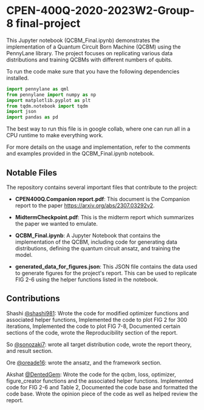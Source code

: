 # CPEN-400Q-2020-2023W2-Group-8 final-project

This Jupyter notebook (QCBM_Final.ipynb) demonstrates the implementation of a Quantum Circuit Born Machine (QCBM) using the PennyLane library. The project focuses on replicating various data distributions and training QCBMs with different numbers of qubits.

To run the code make sure that you have the following dependencies installed.

```python
import pennylane as qml
from pennylane import numpy as np
import matplotlib.pyplot as plt
from tqdm.notebook import tqdm
import json
import pandas as pd
```

The best way to run this file is in google collab, where one can run all in a CPU runtime to make everything work.

For more details on the usage and implementation, refer to the comments and examples provided in the QCBM_Final.ipynb notebook.

## Notable Files

The repository contains several important files that contribute to the project:

- **CPEN400Q.Companion report.pdf**: This document is the Companion report to the paper https://arxiv.org/abs/2307.03292v2.

- **MidtermCheckpoint.pdf**: This is the midterm report which summarizes the paper we wanted to emulate.

- **QCBM_Final.ipynb**: A Jupyter Notebook that contains the implementation of the QCBM, including code for generating data distributions, defining the quantum circuit ansatz, and training the model.

- **generated_data_for_figures.json**: This JSON file contains the data used to generate figures for the project's report. This can be used to replicate FIG 2-6 using the helper functions listed in the notebook.

## Contributions
Shashi [@shashi981](https://github.com/shashi981): Wrote the code for modified optimizer functions and associated helper functions, Implemented the code to plot FIG 2 for 300 iterations, Implemented the code to plot FIG 7-8, Documented certain sections of the code, wrote the Reproducibility section of the report. 

So [@sonozaki7](https://github.com/sonozaki7): wrote all target distribution code, wrote the report theory, and result section.

Ore [@oreade16](https://github.com/oreade16): wrote the ansatz, and the framework section. 

Akshat [@DentedGem](https://github.com/DentedGem): Wrote the code for the qcbm, loss, optimizer, figure_creator functions and the associated helper functions. Implemented code for FIG 2-6 and Table 2, Documented the code base and formatted the code base. Wrote the opinion piece of the code as well as helped review the report.
